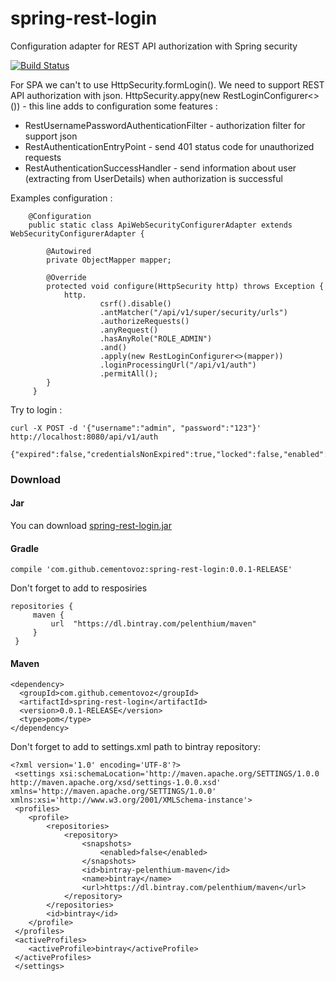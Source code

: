 # spring-rest-login
Configuration adapter for REST API authorization with Spring security


[![Build Status](https://travis-ci.org/pelenthium/spring-rest-login.svg?branch=master)](https://travis-ci.org/pelenthium/spring-rest-login)

For SPA we can't to use HttpSecurity.formLogin(). We need to support REST API authorization with json.
HttpSecurity.appy(new RestLoginConfigurer<>()) - this line adds to configuration some features :
* RestUsernamePasswordAuthenticationFilter - authorization filter for support json
* RestAuthenticationEntryPoint - send 401 status code for unauthorized requests
* RestAuthenticationSuccessHandler - send information about user (extracting from UserDetails) when authorization is successful

Examples configuration : 
```
    @Configuration
    public static class ApiWebSecurityConfigurerAdapter extends WebSecurityConfigurerAdapter {
        
        @Autowired
        private ObjectMapper mapper;

        @Override
        protected void configure(HttpSecurity http) throws Exception {
            http.
                    csrf().disable()
                    .antMatcher("/api/v1/super/security/urls")
                    .authorizeRequests()
                    .anyRequest()
                    .hasAnyRole("ROLE_ADMIN")
                    .and()
                    .apply(new RestLoginConfigurer<>(mapper))
                    .loginProcessingUrl("/api/v1/auth")
                    .permitAll();
        }
     }
```
Try to login : 
```
curl -X POST -d '{"username":"admin", "password":"123"}' http://localhost:8080/api/v1/auth

{"expired":false,"credentialsNonExpired":true,"locked":false,"enabled":true,"username":"admin"}
```


### Download
#### Jar 
 You can download [spring-rest-login.jar](https://dl.bintray.com/pelenthium/maven/com/github/cementovoz/spring-rest-login/0.0.1-RELEASE/:spring-rest-login-0.0.1-RELEASE.jar)
#### Gradle 

```
compile 'com.github.cementovoz:spring-rest-login:0.0.1-RELEASE'
```
Don't forget to add to resposiries
```
repositories {
     maven {
         url  "https://dl.bintray.com/pelenthium/maven"
     }
 }
```

#### Maven
```
<dependency>
  <groupId>com.github.cementovoz</groupId>
  <artifactId>spring-rest-login</artifactId>
  <version>0.0.1-RELEASE</version>
  <type>pom</type>
</dependency>
```
Don't forget to add to settings.xml path to bintray repository:
```
<?xml version='1.0' encoding='UTF-8'?>
 <settings xsi:schemaLocation='http://maven.apache.org/SETTINGS/1.0.0 http://maven.apache.org/xsd/settings-1.0.0.xsd' xmlns='http://maven.apache.org/SETTINGS/1.0.0' xmlns:xsi='http://www.w3.org/2001/XMLSchema-instance'>
 <profiles>
 	<profile>
 		<repositories>
 			<repository>
 				<snapshots>
 					<enabled>false</enabled>
 				</snapshots>
 				<id>bintray-pelenthium-maven</id>
 				<name>bintray</name>
 				<url>https://dl.bintray.com/pelenthium/maven</url>
 			</repository>
 		</repositories>
 		<id>bintray</id>
 	</profile>
 </profiles>
 <activeProfiles>
 	<activeProfile>bintray</activeProfile>
 </activeProfiles>
 </settings>
```
